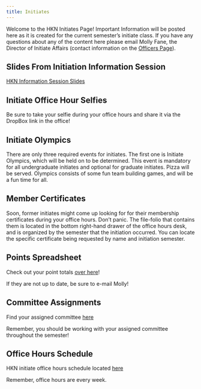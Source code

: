 ```yaml
---
title: Initiates  
---
```


Welcome to the HKN Initiates Page! Important Information will be posted here as it is created for the current semester’s initiate class. If you have any questions about any of the content here please email Molly Fane, the Director of Initiate Affairs (contact information on the [Officers Page](/about#officers)).

Slides From Initiation Information Session
---
[HKN Information Session Slides](/assets/files/HKNInfoSessionSP17.pdf)

Initiate Office Hour Selfies
---------------------------
Be sure to take your selfie during your office hours and share it via the DropBox link in the office!

Initiate Olympics
---
There are only three required events for initiates. The first one is Initiate Olympics, which will be held on to be determined. This event is mandatory for all undergraduate initiates and optional for graduate initiates. Pizza will be served. Olympics consists of some fun team building games, and will be a fun time for all.

Member Certificates
---
Soon, former initiates might come up looking for for their membership certificates during your office hours. Don’t panic. The file-folio that contains them is located in the bottom right-hand drawer of the office hours desk, and is organized by the semester that the initiation occurred. You can locate the specific certificate being requested by name and initiation semester.

Points Spreadsheet
---
Check out your point totals [over here](https://docs.google.com/spreadsheets/d/1oXljo0vW4aKDYPTuPgeLHTRbvQsRguwb72iqlBfmJ-g/edit#gid=0)!

If they are not up to date, be sure to e-mail Molly!

Committee Assignments
---------------------
Find your assigned committee [here](https://docs.google.com/spreadsheets/d/1ZGN5ynhlGnaO3fKA7R2H8F6POXHC1h5xehamPig1IbM/edit?usp=sharing)

Remember, you should be working with your assigned committee throughout the semester!

Office Hours Schedule
---------------------
HKN initiate office hours schedule located [here](https://docs.google.com/a/illinois.edu/spreadsheets/d/1Mf_MQSe5wRf3kgCtgYbvjfT61S92MMsKHJiwhciaYFU/edit?usp=sharing)

Remember, office hours are every week.